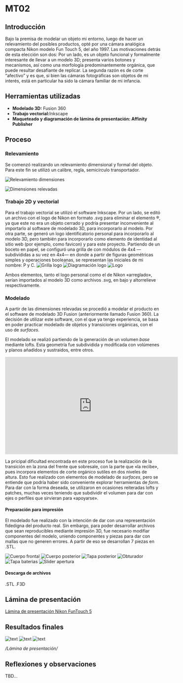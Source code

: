 # MT02

## Introducción 
Bajo la premisa de modelar un objeto mi entorno, luego de hacer un relevamiento del posibles productos, opté por una cámara analógica compacta Nikon modelo Fun Touch 5, del año 1997. Las motivaciones detrás de esta elección son dos: Por un lado, es un objeto funcional y formalmente interesante de llevar a un modelo 3D; presenta varios botones y mecanismos, así como una morfología predominantemente orgánica, que puede resultar desafiante de replicar. La segunda razón es de corte “afectivo” y es que, si bien las cámaras fotográficas son objetos de mi interés, está en particular ha sido la cámara familiar de mi infancia. 

## Herramientas utilizadas
<ul><li><b>Modelado 3D:</b> Fusion 360</li>
<li><b>Trabajo vectorial:</b>Inkscape</li>
<li><b>Maqueteado y diagramación de lámina de presentación: Affinity Publisher</b></li></ul>

## Proceso

### Relevamiento
Se comenzó realizando un relevamiento dimensional y formal del objeto. Para este fin se utilizó un calibre, regla, semicírculo transportador. 

![Relevamiento dimensiones](../images/MT02/IMG_3194-1.JPG)

![Dimensiones relevadas](../images/MT02/IMG_3193-1.JPG) 

### Trabajo 2D y vectorial
Para el trabajo vectorial se utilizó el software Inkscape. 
Por un lado, se editó un archivo con el logo de Nikon en formato .svg para eliminar el elemento ®, ya que este no era un objeto cerrado y podría presentar inconveniente al importarlo al software de modelado 3D, para incorporarlo al modelo.
Por otra parte, se generó un logo identificatorio personal para incorporarlo al modelo 3D, pero también para incorporarlo como elemento de identidad al sitio web (por ejemplo, como favicon) y para este proyecto.
Partiendo de un boceto en papel, se configuró una grilla de con módulos de 4x4 —subdivididas a su vez en 4x4— en donde a partir de figuras geométricas simples y operaciones booleanas, se representan las iniciales de mi nombre: P y C. 
![Grilla logo](<../images/MT02/Inkscape 1.png>)
![Diagramación logo](<../images/MT02/Inkscape 2.png>)
![Logo](<../images/MT02/Inkscape 3.png>)

Ambos elementos, tanto el logo personal como el de Nikon «arreglado», serían importados al modelo 3D como archivos .svg, en bajo y altorrelieve respectivamente.

### Modelado
A partir de las dimensiones relevadas se procedió a modelar el producto en el software de modelado 3D Fusion (anteriormente llamado Fusion 360). La decisión de utilizar este software, con el que ya tengo experiencia, se basa en poder practicar modelado de objetos y transiciones orgánicas, con el uso de <i>surfaces</i>.

El modelado se realizó partiendo de la generación de un volumen <i>base</i> mediante lofts. Esta geometría fue subdividida y modificada con volúmenes y planos añadidos y sustraidos, entre otros.

<iframe width="560" height="315" src="https://www.youtube.com/embed/DduWPy4OfHE?si=Bm7JMtazz6mKJG_T" title="YouTube video player" frameborder="0" allow="accelerometer; autoplay; clipboard-write; encrypted-media; gyroscope; picture-in-picture; web-share" referrerpolicy="strict-origin-when-cross-origin" allowfullscreen></iframe>

La pricipal dificultad encontrada en este proceso fue la realización de la transición en la zona del frente que sobresale, con la parte que «la recibe», pues incorpora elementos de corte orgánico sutiles en dos niveles de altura. Esto fue realizado con elementos de modelado de <i>surfaces</i>, pero se entiende que podría haber sido conveniente explorar herramientas de <i>form</i>.
Para dar con la forma deseada, se utilizaron en ocasiones reiteradas lofts y patches, muchas veces teniendo que subdividir el volumen para dar con ejes o perfiles que sirvieran para «apoyarse».

#### Preparación para impresión
El modelado fue realizado con la intención de dar con una representación fidedigna del producto real. Sin embargo, para poder desarrollar archivos que sean reproducibles mediante impresión 3D, fue necesario modifiar componentes del modelo, uniendo componentes y piezas para dar con mallas que no generen errores. A partir de eso se desarrollan 7 piezas en .STL.

![Cuerpo frontal](<../images/MT02/Cuerpo frontal v1.png>) 
![Cuerpo posterior](<../images/MT02/Cuerpo posterior v1.png>) 
![Tapa posterior](<../images/MT02/Tapa posterior v1.png>)
![Obturador](<../images/MT02/Obturador v1.png>) 
![Tapa baterìas](<../images/MT02/Tapa baterìas v1.png>) 
![Slider apertura](<../images/MT02/Slider apertura v1.png>) 


#### Descarga de archivos
.STL
.F3D


## Lámina de presentación
[Lámina de presentación Nikon FunTouch 5](<../images/MT02/Lamina presentacion - MT02.pdf>)

## Resultados finales
![text](<../images/MT02/MT02_Render 2.png>) 
![text](<../images/MT02/MT02_Render 3.png>) 
![text](<../images/MT02/MT02_Render final.png>)

*/*Lámina de presentación*/*




## Reflexiones y observaciones 
TBD...